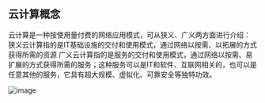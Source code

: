 ## 云计算概念
云计算是一种按使用量付费的网络应用模式，可从狭义、广义两方面进行介绍：
狭义云计算指的是IT基础设施的交付和使用模式，通过网络以按需、以拓展的方式获得所需的资源
广义云计算指的是服务的交付和使用模式，通过网络以按需、易扩展的方式获得所需的服务；这种服务可以是IT和软件、互联网相关的，也可以是任意其他的服务，它具有超大规模、虚拟化、可靠安全等独特功效。

![image](https://github.com/user-attachments/assets/40b322f6-0e30-4608-b4b7-b20dfc783e28)


